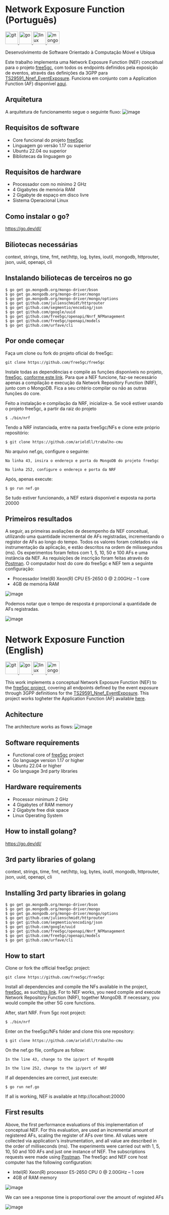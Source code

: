 # Network Exposure Function (Português)

<p align="left"> <a href="https://git-scm.com/" target="_blank" rel="noreferrer"> <img src="https://www.vectorlogo.zone/logos/git-scm/git-scm-icon.svg" alt="git" width="40" height="40"/> </a> <a href="https://golang.org" target="_blank" rel="noreferrer"> <img src="https://raw.githubusercontent.com/devicons/devicon/master/icons/go/go-original.svg" alt="go" width="40" height="40"/> </a> <a href="https://www.linux.org/" target="_blank" rel="noreferrer"> <img src="https://raw.githubusercontent.com/devicons/devicon/master/icons/linux/linux-original.svg" alt="linux" width="40" height="40"/> </a> <a href="https://www.mongodb.com/" target="_blank" rel="noreferrer"> <img src="https://raw.githubusercontent.com/devicons/devicon/master/icons/mongodb/mongodb-original-wordmark.svg" alt="mongodb" width="40" height="40"/> </a> </p>


Desenvolvimento de Software Orientado à Computação Móvel e Ubíqua

Este trabalho implementa uma Network Exposure Function (NEF) conceitual para o projeto <a href="https://github.com/free5gc/free5gc">free5gc</a>, com todos os endpoints definidos pela exposição de eventos, através das definições da 3GPP para <a href="https://github.com/jdegre/5GC_APIs/blob/Rel-18/TS29591_Nnef_EventExposure.yaml">TS29591_Nnef_EventExposure</a>. Funciona em conjunto com a Application Function (AF) disponível <a href="https://github.com/opoze/5gaf">aqui</a>.

## Arquitetura
A arquitetura de funcionamento segue o seguinte fluxo: 
![image](https://user-images.githubusercontent.com/2493503/204649619-ca5960f9-1106-4c24-b32a-4c3f5193f4ed.png)


## Requisitos de software
- Core funcional do projeto <a href="https://github.com/free5gc/free5gc">free5gc</a>
- Linguagem go versão 1.17 ou superior 
- Ubuntu 22.04 ou superior 
- Bibliotecas da linguagem go 

## Requisitos de hardware 
- Processador com no mínimo 2 GHz 
- 4 Gigabytes de memória RAM 
- 2 Gigabyte de espaço em disco livre 
- Sistema Operacional Linux

## Como instalar o go? 
https://go.dev/dl/

## Biliotecas necessárias
context, strings, time, fmt, net/http, log, bytes, ioutil, mongodb, httprouter, json, uuid, openapi, cli

## Instalando biliotecas de terceiros no go
```
$ go get go.mongodb.org/mongo-driver/bson
$ go get go.mongodb.org/mongo-driver/mongo
$ go get go.mongodb.org/mongo-driver/mongo/options
$ go get github.com/julienschmidt/httprouter
$ go get github.com/segmentio/encoding/json
$ go get github.com/google/uuid
$ go get github.com/free5gc/openapi/Nnrf_NFManagement
$ go get github.com/free5gc/openapi/models
$ go get github.com/urfave/cli
```


## Por onde começar

Faça um clone ou fork do projeto oficial do free5gc:

```
git clone https://github.com/free5gc/free5gc
```

Instale todas as dependências e compile as funções disponíveis no projeto, <a href="https://github.com/free5gc/free5gc">free5gc</a>, <a href="https://github.com/free5gc/free5gc/wiki/Installation">conforme este link</a>. Para que a NEF funcione, faz-se necessário apenas a compilação e execução da Network Repository Function (NRF), junto com o MongoDB. Fica a seu critério compilar ou não as outras funções do core.  

Feito a instalação e compilação da NRF, inicialize-a. Se você estiver usando o projeto free5gc, a partir da raiz do projeto

```
$ ./bin/nrf 
```

Tendo a NRF instanciada, entre na pasta free5gc/NFs e clone este próprio repositório: 

```
$ git clone https://github.com/arieldll/trabalho-cmu
```

No arquivo nef.go, configure o seguinte: 

```
Na linha 43, insira o endereço e porta do MongoDB do projeto free5gc
```

```
Na linha 252, configure o endereço e porta da NRF
```

Após, apenas execute: 

```
$ go run nef.go
```

Se tudo estiver funcionando, a NEF estará disponível e exposta na porta 20000

## Primeiros resultados
A seguir, as primeiras avaliações de desempenho da NEF conceitual, utilizando uma quantidade incremental de AFs registradas, incrementando o registor de AFs ao longo do tempo. Todos os valores foram coletados via instrumentação da aplicação, e estão descritos na ordem de milissegundos (ms). Os experimentos foram feitos com 1, 5, 10, 50 e 100 AFs e uma instância da NEF. As requisições de inscrição foram feitas através do <a href="https://www.postman.com/">Postman</a>. 
O computador host do core do free5gc e NEF tem a seguinte configuração: 
- Processador Intel(R) Xeon(R) CPU E5-2650 0 @ 2.00GHz – 1 core 
- 4GB de memória RAM 


![image](https://user-images.githubusercontent.com/2493503/204617348-ca0491a4-b48e-4542-91f4-efb2edb2edf3.png)

Podemos notar que o tempo de resposta é proporcional a quantidade de AFs registradas. 

![image](https://user-images.githubusercontent.com/2493503/204617391-c5e92409-1b02-4c3f-87f7-2d58bf6a8918.png)


# Network Exposure Function (English)

<p align="left"> <a href="https://git-scm.com/" target="_blank" rel="noreferrer"> <img src="https://www.vectorlogo.zone/logos/git-scm/git-scm-icon.svg" alt="git" width="40" height="40"/> </a> <a href="https://golang.org" target="_blank" rel="noreferrer"> <img src="https://raw.githubusercontent.com/devicons/devicon/master/icons/go/go-original.svg" alt="go" width="40" height="40"/> </a> <a href="https://www.linux.org/" target="_blank" rel="noreferrer"> <img src="https://raw.githubusercontent.com/devicons/devicon/master/icons/linux/linux-original.svg" alt="linux" width="40" height="40"/> </a> <a href="https://www.mongodb.com/" target="_blank" rel="noreferrer"> <img src="https://raw.githubusercontent.com/devicons/devicon/master/icons/mongodb/mongodb-original-wordmark.svg" alt="mongodb" width="40" height="40"/> </a> </p>


This work implements a conceptual Network Exposure Function (NEF) to the <a href="https://github.com/free5gc/free5gc">free5gc project</a>, covering all endpoints defined by the event exposure through 3GPP definitions for the <a href="https://github.com/jdegre/5GC_APIs/blob/Rel-18/TS29591_Nnef_EventExposure.yaml">TS29591_Nnef_EventExposure</a>. This project works togheter the Application Function (AF) available <a href="https://github.com/opoze/5gaf">here</a>.

## Achitecture
The architecture works as flows: 
![image](https://user-images.githubusercontent.com/2493503/205520057-4c999a39-0839-480f-8a97-23756c47d8c8.png)


## Software requirements
- Functional core of <a href="https://github.com/free5gc/free5gc">free5gc</a> project 
- Go language version 1.17 or higher
- Ubuntu 22.04 or higher  
- Go language 3rd party libraries

## Hardware requirements
- Processor minimum 2 GHz 
- 4 Gigabytes of RAM memory
- 2 Gigabyte free disk space
- Linux Operating System

## How to install golang? 
https://go.dev/dl/

## 3rd party libraries of golang
context, strings, time, fmt, net/http, log, bytes, ioutil, mongodb, httprouter, json, uuid, openapi, cli

## Installing 3rd party libraries in golang
```
$ go get go.mongodb.org/mongo-driver/bson
$ go get go.mongodb.org/mongo-driver/mongo
$ go get go.mongodb.org/mongo-driver/mongo/options
$ go get github.com/julienschmidt/httprouter
$ go get github.com/segmentio/encoding/json
$ go get github.com/google/uuid
$ go get github.com/free5gc/openapi/Nnrf_NFManagement
$ go get github.com/free5gc/openapi/models
$ go get github.com/urfave/cli
```

## How to start

Clone or fork the official free5gc project: 

```
git clone https://github.com/free5gc/free5gc
```

Install all dependencies and compile the NFs available in the project, <a href="https://github.com/free5gc/free5gc">free5gc</a>, as such<a href="https://github.com/free5gc/free5gc/wiki/Installation">this link</a>. For to NEF works, you need compile and execute Network Repository Function (NRF), together MongoDB. If necessary, you would compile the other 5G core functions.  

After, start NRF. From 5gc root project: 

```
$ ./bin/nrf 
```
Enter on the free5gc/NFs folder and clone this one repository: 

```
$ git clone https://github.com/arieldll/trabalho-cmu
```

On the nef.go file, configure as follow: 

```
In the line 43, change to the ip/port of MongoDB
```

```
In the line 252, change to the ip/port of NRF
```

If all dependencies are correct, just execute: 

```
$ go run nef.go
```

If all is working, NEF is available at http://localhost:20000

## First results
Above, the first performance evaluations of this implementation of conceptual NEF. For this evaluation, are used an incremental amount of registered AFs, scaling the register of AFs over time. All values were collected via application's instrumentation, and all value are described in the order of milliseconds (ms). The experiments were carried out with 1, 5, 10, 50 and 100 AFs and just one instance of NEF. The subscriptions requests were made using <a href="https://www.postman.com/">Postman</a>.
The free5gc and NEF core host computer has the following configuration:
- Intel(R) Xeon(R) processor E5-2650 CPU 0 @ 2.00GHz – 1 core
- 4GB of RAM memory


![image](https://user-images.githubusercontent.com/2493503/204617348-ca0491a4-b48e-4542-91f4-efb2edb2edf3.png)

We can see a response time is proportional over the amount of registed AFs

![image](https://user-images.githubusercontent.com/2493503/204617391-c5e92409-1b02-4c3f-87f7-2d58bf6a8918.png)



